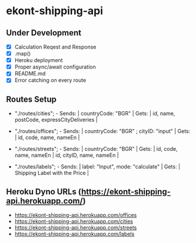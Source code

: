 # **ekont-shipping-api**

## Under Development


- [x] Calculation Reqest and Response
- [x] .map() 
- [x] Heroku deployment
- [x] Proper async/await configuration
- [x] README.md
- [x] Error catching on every route

## Routes Setup

- "./routes/cities"; - Sends: | countryCode: "BGR" | Gets: | id, name, postCode, expressCityDeliveries |
 
- "./routes/offices"; - Sends: | countryCode: "BGR" ; cityID: "input" | Gets: | id, code, name, nameEn |

- "./routes/streets"; -  Sends: | countryCode: "BGR" | Gets: | id, code, name, nameEn | id, cityID, name, nameEn |

- "./routes/labels"; - Sends: | label: "Input", mode: "calculate" | Gets: |  Shipping Label with the Price |

## Heroku Dyno URLs (https://ekont-shipping-api.herokuapp.com/)

- https://ekont-shipping-api.herokuapp.com/offices
- https://ekont-shipping-api.herokuapp.com/cities
- https://ekont-shipping-api.herokuapp.com/streets
- https://ekont-shipping-api.herokuapp.com/labels
